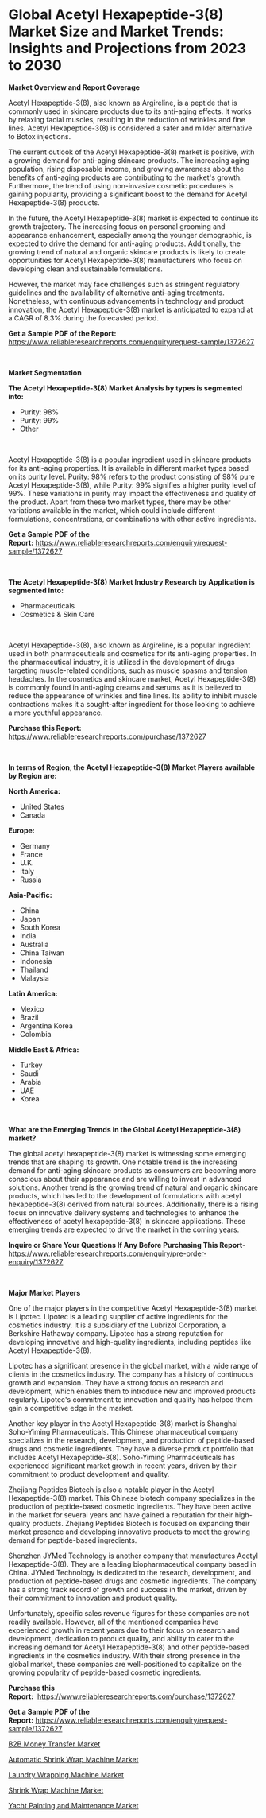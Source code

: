 <p><h1>Global Acetyl Hexapeptide-3(8) Market Size and Market Trends: Insights and Projections from 2023 to 2030</h1></p><p><strong>Market Overview and Report Coverage</strong></p>
<p><p>Acetyl Hexapeptide-3(8), also known as Argireline, is a peptide that is commonly used in skincare products due to its anti-aging effects. It works by relaxing facial muscles, resulting in the reduction of wrinkles and fine lines. Acetyl Hexapeptide-3(8) is considered a safer and milder alternative to Botox injections.</p><p>The current outlook of the Acetyl Hexapeptide-3(8) market is positive, with a growing demand for anti-aging skincare products. The increasing aging population, rising disposable income, and growing awareness about the benefits of anti-aging products are contributing to the market's growth. Furthermore, the trend of using non-invasive cosmetic procedures is gaining popularity, providing a significant boost to the demand for Acetyl Hexapeptide-3(8) products.</p><p>In the future, the Acetyl Hexapeptide-3(8) market is expected to continue its growth trajectory. The increasing focus on personal grooming and appearance enhancement, especially among the younger demographic, is expected to drive the demand for anti-aging products. Additionally, the growing trend of natural and organic skincare products is likely to create opportunities for Acetyl Hexapeptide-3(8) manufacturers who focus on developing clean and sustainable formulations.</p><p>However, the market may face challenges such as stringent regulatory guidelines and the availability of alternative anti-aging treatments. Nonetheless, with continuous advancements in technology and product innovation, the Acetyl Hexapeptide-3(8) market is anticipated to expand at a CAGR of 8.3% during the forecasted period.</p></p>
<p><strong>Get a Sample PDF of the Report:</strong> <a href="https://www.reliableresearchreports.com/enquiry/request-sample/1372627">https://www.reliableresearchreports.com/enquiry/request-sample/1372627</a></p>
<p>&nbsp;</p>
<p><strong>Market Segmentation</strong></p>
<p><strong>The Acetyl Hexapeptide-3(8) Market Analysis by types is segmented into:</strong></p>
<p><ul><li>Purity: 98%</li><li>Purity: 99%</li><li>Other</li></ul></p>
<p>&nbsp;</p>
<p><p>Acetyl Hexapeptide-3(8) is a popular ingredient used in skincare products for its anti-aging properties. It is available in different market types based on its purity level. Purity: 98% refers to the product consisting of 98% pure Acetyl Hexapeptide-3(8), while Purity: 99% signifies a higher purity level of 99%. These variations in purity may impact the effectiveness and quality of the product. Apart from these two market types, there may be other variations available in the market, which could include different formulations, concentrations, or combinations with other active ingredients.</p></p>
<p><strong>Get a Sample PDF of the Report:</strong>&nbsp;<a href="https://www.reliableresearchreports.com/enquiry/request-sample/1372627">https://www.reliableresearchreports.com/enquiry/request-sample/1372627</a></p>
<p>&nbsp;</p>
<p><strong>The Acetyl Hexapeptide-3(8) Market Industry Research by Application is segmented into:</strong></p>
<p><ul><li>Pharmaceuticals</li><li>Cosmetics & Skin Care</li></ul></p>
<p>&nbsp;</p>
<p><p>Acetyl Hexapeptide-3(8), also known as Argireline, is a popular ingredient used in both pharmaceuticals and cosmetics for its anti-aging properties. In the pharmaceutical industry, it is utilized in the development of drugs targeting muscle-related conditions, such as muscle spasms and tension headaches. In the cosmetics and skincare market, Acetyl Hexapeptide-3(8) is commonly found in anti-aging creams and serums as it is believed to reduce the appearance of wrinkles and fine lines. Its ability to inhibit muscle contractions makes it a sought-after ingredient for those looking to achieve a more youthful appearance.</p></p>
<p><strong>Purchase this Report:</strong>&nbsp; <a href="https://www.reliableresearchreports.com/purchase/1372627">https://www.reliableresearchreports.com/purchase/1372627</a></p>
<p>&nbsp;</p>
<p><strong>In terms of Region, the Acetyl Hexapeptide-3(8) Market Players available by Region are:</strong></p>
<p>
    <p> <strong> North America: </strong>
        <ul>
            <li>United States</li>
            <li>Canada</li>
        </ul>
        </p> 
    <p> <strong> Europe: </strong>
        <ul>
            <li>Germany</li>
            <li>France</li>
            <li>U.K.</li>
            <li>Italy</li>
            <li>Russia</li>
        </ul>
        </p> 
    <p> <strong> Asia-Pacific: </strong>
        <ul>
            <li>China</li>
            <li>Japan</li>
            <li>South Korea</li>
            <li>India</li>
            <li>Australia</li>
            <li>China Taiwan</li>
            <li>Indonesia</li>
            <li>Thailand</li>
            <li>Malaysia</li>
        </ul>
        </p> 
    <p> <strong> Latin America: </strong>
        <ul>
            <li>Mexico</li>
            <li>Brazil</li>
            <li>Argentina Korea</li>
            <li>Colombia</li>
        </ul>
        </p> 
    <p> <strong> Middle East & Africa: </strong>
        <ul>
            <li>Turkey</li>
            <li>Saudi</li>
            <li>Arabia</li>
            <li>UAE</li>
            <li>Korea</li>
        </ul>
    </p>
    </p>
<p>&nbsp;</p>
<p><strong>What are the Emerging Trends in the Global Acetyl Hexapeptide-3(8) market?</strong></p>
<p><p>The global acetyl hexapeptide-3(8) market is witnessing some emerging trends that are shaping its growth. One notable trend is the increasing demand for anti-aging skincare products as consumers are becoming more conscious about their appearance and are willing to invest in advanced solutions. Another trend is the growing trend of natural and organic skincare products, which has led to the development of formulations with acetyl hexapeptide-3(8) derived from natural sources. Additionally, there is a rising focus on innovative delivery systems and technologies to enhance the effectiveness of acetyl hexapeptide-3(8) in skincare applications. These emerging trends are expected to drive the market in the coming years.</p></p>
<p><strong>Inquire or Share Your Questions If Any Before Purchasing This Report</strong>- <a href="https://www.reliableresearchreports.com/enquiry/pre-order-enquiry/1372627">https://www.reliableresearchreports.com/enquiry/pre-order-enquiry/1372627</a></p>
<p>&nbsp;</p>
<p><strong>Major Market Players</strong></p>
<p><p>One of the major players in the competitive Acetyl Hexapeptide-3(8) market is Lipotec. Lipotec is a leading supplier of active ingredients for the cosmetics industry. It is a subsidiary of the Lubrizol Corporation, a Berkshire Hathaway company. Lipotec has a strong reputation for developing innovative and high-quality ingredients, including peptides like Acetyl Hexapeptide-3(8).</p><p>Lipotec has a significant presence in the global market, with a wide range of clients in the cosmetics industry. The company has a history of continuous growth and expansion. They have a strong focus on research and development, which enables them to introduce new and improved products regularly. Lipotec's commitment to innovation and quality has helped them gain a competitive edge in the market.</p><p>Another key player in the Acetyl Hexapeptide-3(8) market is Shanghai Soho-Yiming Pharmaceuticals. This Chinese pharmaceutical company specializes in the research, development, and production of peptide-based drugs and cosmetic ingredients. They have a diverse product portfolio that includes Acetyl Hexapeptide-3(8). Soho-Yiming Pharmaceuticals has experienced significant market growth in recent years, driven by their commitment to product development and quality.</p><p>Zhejiang Peptides Biotech is also a notable player in the Acetyl Hexapeptide-3(8) market. This Chinese biotech company specializes in the production of peptide-based cosmetic ingredients. They have been active in the market for several years and have gained a reputation for their high-quality products. Zhejiang Peptides Biotech is focused on expanding their market presence and developing innovative products to meet the growing demand for peptide-based ingredients.</p><p>Shenzhen JYMed Technology is another company that manufactures Acetyl Hexapeptide-3(8). They are a leading biopharmaceutical company based in China. JYMed Technology is dedicated to the research, development, and production of peptide-based drugs and cosmetic ingredients. The company has a strong track record of growth and success in the market, driven by their commitment to innovation and product quality.</p><p>Unfortunately, specific sales revenue figures for these companies are not readily available. However, all of the mentioned companies have experienced growth in recent years due to their focus on research and development, dedication to product quality, and ability to cater to the increasing demand for Acetyl Hexapeptide-3(8) and other peptide-based ingredients in the cosmetics industry. With their strong presence in the global market, these companies are well-positioned to capitalize on the growing popularity of peptide-based cosmetic ingredients.</p></p>
<p><strong>Purchase this Report:</strong>&nbsp;&nbsp;<a href="https://www.reliableresearchreports.com/purchase/1372627">https://www.reliableresearchreports.com/purchase/1372627</a></p>
<p></p>
<p><strong>Get a Sample PDF of the Report:</strong>&nbsp;<a href="https://www.reliableresearchreports.com/enquiry/request-sample/1372627">https://www.reliableresearchreports.com/enquiry/request-sample/1372627</a></p>
<p><p><a href="https://medium.com/@jaremington56468/b2b-money-transfer-market-size-cagr-trends-2024-2030-adfa946612c4">B2B Money Transfer Market</a></p><p><a href="https://www.linkedin.com/pulse/automatic-shrink-wrap-machine-market-share-amp-new-trends-ef2se/">Automatic Shrink Wrap Machine Market</a></p><p><a href="https://www.linkedin.com/pulse/laundry-wrapping-machine-market-size-growth-forecast-from-zscde/">Laundry Wrapping Machine Market</a></p><p><a href="https://www.linkedin.com/pulse/shrink-wrap-machine-market-research-report-provides-thorough-kde8e/">Shrink Wrap Machine Market</a></p><p><a href="https://medium.com/@damorgan64868/yacht-painting-and-maintenance-market-size-cagr-trends-2024-2030-2c2d89fc6783">Yacht Painting and Maintenance Market</a></p></p>